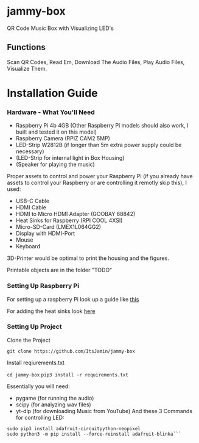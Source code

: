 # jammy-box
 QR Code Music Box with Visualizing LED's

## Functions

Scan QR Codes, Read Em, Download The Audio Files, Play Audio Files, Visualize Them.

# Installation Guide

### Hardware - What You'll Need

- Raspberry Pi 4b 4GB (Other Raspberry Pi models should also work, I built and tested it on this model)
- Raspberry Camera (RPIZ CAM2 5MP)
- LED-Strip W2812B (if longer than 5m extra power supply could be necessary)
- (LED-Strip for internal light in Box Housing)
- (Speaker for playing the music)

Proper assets to control and power your Raspberry Pi (if you already have assets to control your Raspberry or are controlling it remotly skip this), I used:
- USB-C Cable
- HDMI Cable
- HDMI to Micro HDMI Adapter (GOOBAY 68842)
- Heat Sinks for Raspberry (RPI COOL 4XSI)
- Micro-SD-Card (LMEX1L064GG2)
- Display with HDMI-Port
- Mouse
- Keyboard

3D-Printer would be optimal to print the housing and the figures.

Printable objects are in the folder "TODO"

### Setting Up Raspberry Pi

For setting up a raspberry Pi look up a guide like [this](https://www.youtube.com/watch?v=BpJCAafw2qE&t=268s)

For adding the heat sinks look [here](https://www.youtube.com/watch?v=WMIniPIvYjM&t=283s)

### Setting Up Project

Clone the Project

`git clone https://github.com/ItsJamin/jammy-box`


Install reqiurements.txt

`cd jammy-box`
`pip3 install -r requirements.txt`

Essentially you will need:
- pygame (for running the audio)
- scipy (for analyzing wav files)
- yt-dlp (for downloading Music from YouTube)
And these 3 Commands for controlling LED:
```sudo pip3 install rpi_ws281x
sudo pip3 install adafruit-circuitpython-neopixel
sudo python3 -m pip install --force-reinstall adafruit-blinka```
